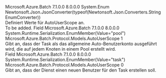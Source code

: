<Type Name="AutoUserScope" FullName="Microsoft.Azure.Batch.Protocol.Models.AutoUserScope">
  <TypeSignature Language="C#" Value="public enum AutoUserScope" />
  <TypeSignature Language="ILAsm" Value=".class public auto ansi sealed AutoUserScope extends System.Enum" />
  <TypeSignature Language="DocId" Value="T:Microsoft.Azure.Batch.Protocol.Models.AutoUserScope" />
  <TypeSignature Language="VB.NET" Value="Public Enum AutoUserScope" />
  <TypeSignature Language="F#" Value="type AutoUserScope = " />
  <AssemblyInfo>
    <AssemblyName>Microsoft.Azure.Batch</AssemblyName>
    <AssemblyVersion>7.1.0.0</AssemblyVersion>
    <AssemblyVersion>8.0.0.0</AssemblyVersion>
  </AssemblyInfo>
  <Base>
    <BaseTypeName>System.Enum</BaseTypeName>
  </Base>
  <Attributes>
    <Attribute>
      <AttributeName>Newtonsoft.Json.JsonConverter(typeof(Newtonsoft.Json.Converters.StringEnumConverter))</AttributeName>
    </Attribute>
  </Attributes>
  <Docs>
    <summary>
            Definiert Werte für AutoUserScope an.
            </summary>
    <remarks>To be added.</remarks>
  </Docs>
  <Members>
    <Member MemberName="Pool">
      <MemberSignature Language="C#" Value="Pool" />
      <MemberSignature Language="ILAsm" Value=".field public static literal valuetype Microsoft.Azure.Batch.Protocol.Models.AutoUserScope Pool = int32(1)" />
      <MemberSignature Language="DocId" Value="F:Microsoft.Azure.Batch.Protocol.Models.AutoUserScope.Pool" />
      <MemberSignature Language="VB.NET" Value="Pool" />
      <MemberSignature Language="F#" Value="Pool = 1" Usage="Microsoft.Azure.Batch.Protocol.Models.AutoUserScope.Pool" />
      <MemberType>Field</MemberType>
      <AssemblyInfo>
        <AssemblyName>Microsoft.Azure.Batch</AssemblyName>
        <AssemblyVersion>7.1.0.0</AssemblyVersion>
        <AssemblyVersion>8.0.0.0</AssemblyVersion>
      </AssemblyInfo>
      <Attributes>
        <Attribute>
          <AttributeName>System.Runtime.Serialization.EnumMember(Value="pool")</AttributeName>
        </Attribute>
      </Attributes>
      <ReturnValue>
        <ReturnType>Microsoft.Azure.Batch.Protocol.Models.AutoUserScope</ReturnType>
      </ReturnValue>
      <MemberValue>1</MemberValue>
      <Docs>
        <summary>
            Gibt an, dass der Task als das allgemeine Auto-Benutzerkonto ausgeführt wird, die auf jedem Knoten in einem Pool erstellt wird.
            </summary>
      </Docs>
    </Member>
    <Member MemberName="Task">
      <MemberSignature Language="C#" Value="Task" />
      <MemberSignature Language="ILAsm" Value=".field public static literal valuetype Microsoft.Azure.Batch.Protocol.Models.AutoUserScope Task = int32(0)" />
      <MemberSignature Language="DocId" Value="F:Microsoft.Azure.Batch.Protocol.Models.AutoUserScope.Task" />
      <MemberSignature Language="VB.NET" Value="Task" />
      <MemberSignature Language="F#" Value="Task = 0" Usage="Microsoft.Azure.Batch.Protocol.Models.AutoUserScope.Task" />
      <MemberType>Field</MemberType>
      <AssemblyInfo>
        <AssemblyName>Microsoft.Azure.Batch</AssemblyName>
        <AssemblyVersion>7.1.0.0</AssemblyVersion>
        <AssemblyVersion>8.0.0.0</AssemblyVersion>
      </AssemblyInfo>
      <Attributes>
        <Attribute>
          <AttributeName>System.Runtime.Serialization.EnumMember(Value="task")</AttributeName>
        </Attribute>
      </Attributes>
      <ReturnValue>
        <ReturnType>Microsoft.Azure.Batch.Protocol.Models.AutoUserScope</ReturnType>
      </ReturnValue>
      <MemberValue>0</MemberValue>
      <Docs>
        <summary>
            Gibt an, dass der Dienst einen neuen Benutzer für den Task erstellen soll.
            </summary>
      </Docs>
    </Member>
  </Members>
</Type>